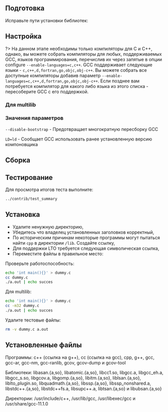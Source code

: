 <pkg :name="'gcc'" instsize showsbu2></pkg>
<script>
		new Vue({
		el: '#main',
		data: { package: {} },
		mounted: function () {
				this.getPackage('gcc');
		},
		methods: {
			getPackage: function(name) {
					getPackage(name)
					.then(response => this.package = response);
			},
		}
  })
</script>

## Подготовка

Исправьте пути установки библиотек:

<package-script :package="'gcc'" :type="'prepare'"></package-script>

## Настройка

?> На данном этапе необходимы только компиляторы для C и C++, однако, вы можете собрать компиляторы для любых, поддерживаемых GCC, языков программирования, перечислив их через запятые в опции configure `--enable-languages=c,c++`. GCC поддерживает следующие языки - `c,c++,d,fortran,go,objc,obj-c++`. Вы можете собрать все доступные компиляторы добавив параметр `--enable-languages=c,c++,d,fortran,go,objc,obj-c++`. Если позднее вам потребуется компилятор для какого либо языка из этого списка - пересоберите GCC с его поддержкой.

<package-script :package="'gcc'" :type="'configure'"></package-script>

### Для multilib

<package-script :package="'gcc'" :type="'multi_configure'"></package-script>

### Значения параметров

`--disable-bootstrap` - Предотвращает многократную пересборку GCC

`LD=ld` - Сообщает GCC использовать ранее установленную версию компоновщика

## Сборка

<package-script :package="'gcc'" :type="'build'"></package-script>
## Тестирование

<package-script :package="'gcc'" :type="'test'"></package-script>

Для просмотра итогов теста выполните:

```bash
../contrib/test_summary
```

## Установка

<package-script :package="'gcc'" :type="'install'"></package-script>

- Удалите ненужную директорию,
- Убедитесь что владелец установленных заголовков корректный,
- По историческим причинам некоторые программы могут пытаться найти `cpp` в директории `/lib`. Создайте ссылку,
- Для поддержки LTO требуется следующая символическая ссылка,
- Переместите файлы в правильное место:

<package-script :package="'gcc'" :type="'postinstall'"></package-script>

Проверьте работоспособность:

```bash
echo 'int main(){}' > dummy.c
cc dummy.c
./a.out | echo succes
```

Для multilib:

```bash
echo 'int main(){}' > dummy.c
cc -m32 dummy.c
./a.out | echo succes
```

Удалите тестовые файлы:

```bash
rm -v dummy.c a.out
```

## Установленные файлы

Программы:  c++ (ссылка на g++), cc (ссылка на gcc), cpp, g++, gcc, gcc-ar, gcc-nm, gcc-ranlib, gcov, gcov-dump и gcov-tool

Библиотеки:  libasan.{a,so}, libatomic.{a,so}, libcc1.so, libgcc.a, libgcc_eh.a, libgcc_s.so, libgcov.a, libgomp.{a,so}, libitm.{a,so}, liblsan.{a,so}, liblto_plugin.so, libquadmath.{a,so}, libssp.{a,so}, libssp_nonshared.a, libstdc++.{a,so}, libstdc++fs.a, libsupc++.a, libtsan.{a,so} и libubsan.{a,so}

Директории:  /usr/include/c++, /usr/lib/gcc, /usr/libexec/gcc и /usr/share/gcc-11.1.0
